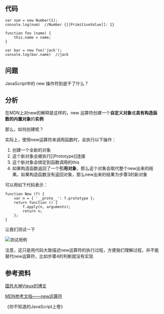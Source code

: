 ## 代码
```
var num = new Number(1);
console.log(num)  //Number {[[PrimitiveValue]]: 1}

function foo (name) {
    this.name = name;
}

var bar = new foo('jack');
console.log(bar.name)  //jack
```

## 问题
JavaScript中的 new 操作符到底干了什么？

## 分析
在MDN上对new的解释是这样的，new 运算符创建一个**自定义对象**或**具有构造函数的内置对象**的**实例**

那么，如何创建呢？

实际上，使用new运算符来调用函数时，会执行以下操作：
1. 创建一个全新的对象
2. 这个新对象会被执行[[Prototype]]连接
3. 这个新对象会绑定到函数调用的this
4. 如果构造函数返回了一个**引用对象**，那么这个对象会取代整个new出来的结果。如果构造函数没有返回对象，那么new出来的结果为步骤3的新对象

可以用如下代码表示：
```
function New (f) {  
    var n = { '__proto__': f.prototype };       
    return function () {         
        f.apply(n, arguments);  
        return n; 
    }; 
}

```
让我们测试一下

![测试用例](https://note.youdao.com/yws/api/personal/file/82F9B9DBF08446A68644C1E922EFFA4A?method=download&shareKey=5b75f7bcd825c6f6fa8f7d5efc2cbd66)

注意，这只是用代码大致描述new运算符的执行过程，方便我们理解过程，并不能替代new运算符，比如步骤4的判断就没有实现

## 参考资料
[国外大神Vjeux的博文](http://blog.vjeux.com/2011/javascript/how-prototypal-inheritance-really-works.html)

[MDN参考文档——new运算符](https://developer.mozilla.org/zh-CN/docs/Web/JavaScript/Reference/Operators/new)

《你不知道的JavaScript上卷》

